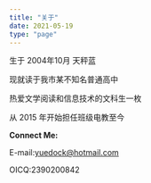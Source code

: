 ```yaml
---
title: "关于"
date: 2021-05-19
type: "page"
---
```


生于 2004年10月 天秤蓝

现就读于我市某不知名普通高中

热爱文学阅读和信息技术的文科生一枚

从 2015 年开始担任班级电教至今


**Connect Me:**

E-mail:yuedock@hotmail.com

OICQ:2390200842
